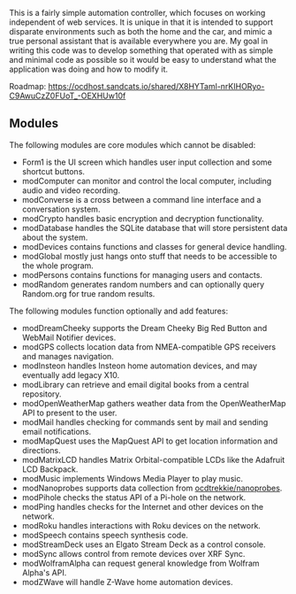 This is a fairly simple automation controller, which focuses on working independent of web services. It is unique in that it is intended to support disparate environments such as both the home and the car, and mimic a true personal assistant that is available everywhere you are. My goal in writing this code was to develop something that operated with as simple and minimal code as possible so it would be easy to understand what the application was doing and how to modify it.

Roadmap: https://ocdhost.sandcats.io/shared/X8HYTaml-nrKIHORyo-C9AwuCzZ0FUoT_-OEXHUw10f

## Modules ##

The following modules are core modules which cannot be disabled:
* Form1 is the UI screen which handles user input collection and some shortcut buttons.
* modComputer can monitor and control the local computer, including audio and video recording.
* modConverse is a cross between a command line interface and a conversation system.
* modCrypto handles basic encryption and decryption functionality.
* modDatabase handles the SQLite database that will store persistent data about the system.
* modDevices contains functions and classes for general device handling.
* modGlobal mostly just hangs onto stuff that needs to be accessible to the whole program.
* modPersons contains functions for managing users and contacts.
* modRandom generates random numbers and can optionally query Random.org for true random results.

The following modules function optionally and add features:
* modDreamCheeky supports the Dream Cheeky Big Red Button and WebMail Notifier devices.
* modGPS collects location data from NMEA-compatible GPS receivers and manages navigation.
* modInsteon handles Insteon home automation devices, and may eventually add legacy X10.
* modLibrary can retrieve and email digital books from a central repository.
* modOpenWeatherMap gathers weather data from the OpenWeatherMap API to present to the user.
* modMail handles checking for commands sent by mail and sending email notifications.
* modMapQuest uses the MapQuest API to get location information and directions.
* modMatrixLCD handles Matrix Orbital-compatible LCDs like the Adafruit LCD Backpack.
* modMusic implements Windows Media Player to play music.
* modNanoprobes supports data collection from [ocdtrekkie/nanoprobes](https://github.com/ocdtrekkie/nanoprobes).
* modPihole checks the status API of a Pi-hole on the network.
* modPing handles checks for the Internet and other devices on the network.
* modRoku handles interactions with Roku devices on the network.
* modSpeech contains speech synthesis code.
* modStreamDeck uses an Elgato Stream Deck as a control console.
* modSync allows control from remote devices over XRF Sync.
* modWolframAlpha can request general knowledge from Wolfram Alpha's API.
* modZWave will handle Z-Wave home automation devices.
